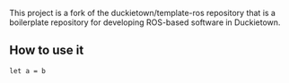 
This project is a fork of the duckietown/template-ros repository that is a boilerplate repository for developing ROS-based software in Duckietown.

## How to use it
`let a = b`
